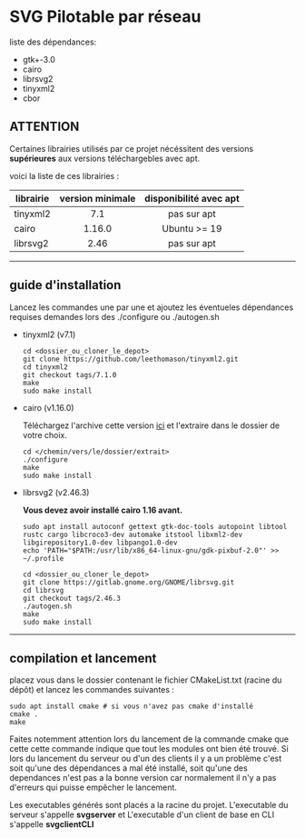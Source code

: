 SVG Pilotable par réseau
========================

liste des dépendances:
* gtk+-3.0
* cairo 
* librsvg2
* tinyxml2
* cbor

ATTENTION
--------

Certaines librairies utilisés par ce projet nécéssitent des versions
**supérieures** aux versions téléchargebles avec apt.


voici la liste de ces librairies :

| librairie | version minimale | disponibilité avec apt
|-----------|:----------------:| :-------:
| tinyxml2  |7.1               | pas sur apt
| cairo     |1.16.0            | Ubuntu >= 19
| librsvg2  |2.46              | pas sur apt

----------------------
guide d'installation
---------------------
Lancez les commandes une par une et ajoutez les éventueles dépendances
requises demandes lors des ./configure ou ./autogen.sh

* tinyxml2 (v7.1)

  ```shell script
  cd <dossier_ou_cloner_le_depot>
  git clone https://github.com/leethomason/tinyxml2.git
  cd tinyxml2
  git checkout tags/7.1.0
  make
  sudo make install
  ```
   
* cairo (v1.16.0)

    Téléchargez l'archive cette version [ici](https://www.cairographics.org/releases/cairo-1.16.0.tar.xz)
    et l'extraire dans le dossier de votre choix.

  ```shell script
  cd </chemin/vers/le/dossier/extrait>
  ./configure
  make
  sudo make install
   ```

* librsvg2 (v2.46.3)

    **Vous devez avoir installé cairo 1.16 avant.**

   ```shell script
  sudo apt install autoconf gettext gtk-doc-tools autopoint libtool rustc cargo libcroco3-dev automake itstool libxml2-dev libgirepository1.0-dev libpango1.0-dev
  echo 'PATH="$PATH:/usr/lib/x86_64-linux-gnu/gdk-pixbuf-2.0"' >> ~/.profile
    
  cd <dossier_ou_cloner_le_depot>
  git clone https://gitlab.gnome.org/GNOME/librsvg.git
  cd librsvg
  git checkout tags/2.46.3
  ./autogen.sh
  make
  sudo make install
   ```
  
----------------------
compilation et lancement
---------------------
placez vous dans le dossier contenant le fichier CMakeList.txt (racine du dépôt) et lancez les commandes suivantes :

   ```shell script
  sudo apt install cmake # si vous n'avez pas cmake d'installé
  cmake .
  make
  ```

Faites notemment attention lors du lancement de la commande cmake que cette cette commande indique que tout les modules
ont bien été trouvé. Si lors du lancement du serveur ou d'un des clients il y a un problème c'est soit qu'une des 
dépendances a mal été installé, soit qu'une des dependances n'est pas a la bonne version car normalement il n'y a 
pas d'erreurs qui puisse empêcher le lancement.
    
Les executables générés sont placés a la racine du projet.
L'executable du serveur s'appelle **svgserver** et 
L'executable d'un client de base en CLI s'appelle **svgclientCLI**
